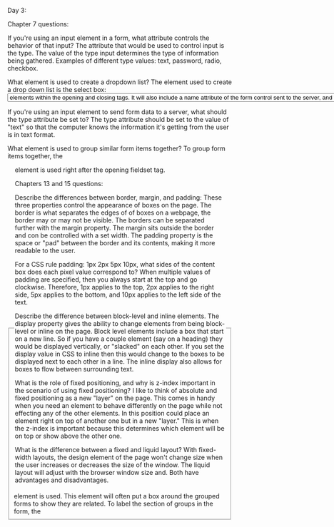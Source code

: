 Day 3:

Chapter 7 questions:

If you're using an input element in a form, what attribute controls the behavior of that input?
    The attribute that would be used to control input is the type. The value of the type input determines the type of information being gathered. Examples of different type values: text, password, radio, checkbox.


What element is used to create a dropdown list?
    The element used to create a drop down list is the select box: <select> The select element will include two or more <option> elements within the opening and closing tags. It will also include a name attribute of the form control sent to the server, and values for each option that can be selected.


If you're using an input element to send form data to a server, what should the type attribute be set to?
    The type attribute should be set to the value of "text" so that the computer knows the information it's getting from the user is in text format.


What element is used to group similar form items together?
    To group form items together, the <fieldset> element is used. This element will often put a box around the grouped forms to show they are related. To label the section of groups in the form, the <legend> element is used right after the opening fieldset tag.


Chapters 13 and 15 questions:

Describe the differences between border, margin, and padding:
    These three properties control the appearance of boxes on the page. The border is what separates the edges of of boxes on a webpage, the border may or may not be visible. The borders can be separated further with the margin property. The margin sits outside the border and con be controlled with a set width. The padding property is the space or "pad" between the border and its contents, making it more readable to the user.


For a CSS rule padding: 1px 2px 5px 10px, what sides of the content box does each pixel value correspond to?
    When multiple values of padding are specified, then you always start at the top and go clockwise. Therefore, 1px applies to the top, 2px applies to the right side, 5px applies to the bottom, and 10px applies to the left side of the text.


Describe the difference between block-level and inline elements.
    The display property gives the ability to change elements from being block-level or inline on the page. Block level elements include a box that start on a new line. So if you have a couple element (say on a heading) they would be displayed vertically, or "slacked" on each other. If you set the display value in CSS to inline then this would change to the boxes to be displayed next to each other in a line. The inline display also allows for boxes to flow between surrounding text.


What is the role of fixed positioning, and why is z-index important in the scenario of using fixed positioning?
    I like to think of absolute and fixed positioning as a new "layer" on the page. This comes in handy when you need an element to behave differently on the page while not effecting any of the other elements. In this position could place an element right on top of another one but in a new "layer." This is when the z-index is important because this determines which element will be on top or show above the other one.


What is the difference between a fixed and liquid layout?
    With fixed-width layouts, the design element of the page won't change size when the user increases or decreases the size of the window. The liquid layout will adjust with the browser window size and. Both have advantages and disadvantages.
